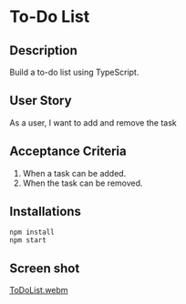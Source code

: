# To-Do List

## Description

Build a to-do list using TypeScript.

## User Story

As a user, I want to add and remove the task

## Acceptance Criteria

1. When a task can be added.
2. When the task can be removed.

## Installations
```
npm install
npm start

```

## Screen shot
[ToDoList.webm](https://github.com/Sarahsegla/todolist/assets/117079336/c8f399fc-3157-4fe1-9d3a-5d20bbfda352)


